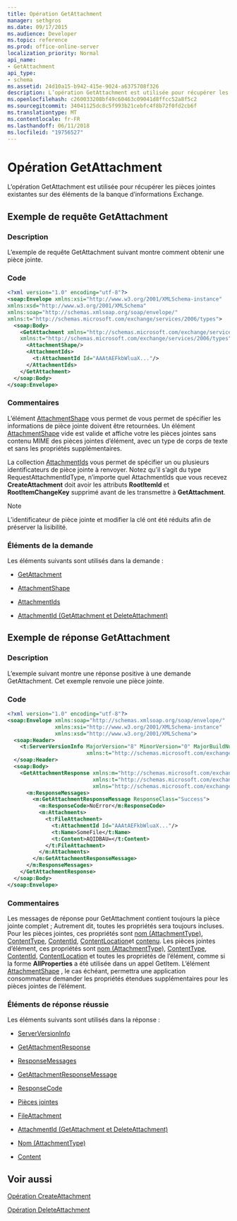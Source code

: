```yaml
---
title: Opération GetAttachment
manager: sethgros
ms.date: 09/17/2015
ms.audience: Developer
ms.topic: reference
ms.prod: office-online-server
localization_priority: Normal
api_name:
- GetAttachment
api_type:
- schema
ms.assetid: 24d10a15-b942-415e-9024-a6375708f326
description: L’opération GetAttachment est utilisée pour récupérer les pièces jointes existantes sur des éléments de la banque d’informations Exchange.
ms.openlocfilehash: c260033208bf49c60463c09041d8ffcc52a8f5c2
ms.sourcegitcommit: 34041125dc8c5f993b21cebfc4f8b72f0fd2cb6f
ms.translationtype: MT
ms.contentlocale: fr-FR
ms.lasthandoff: 06/11/2018
ms.locfileid: "19756527"
---
```

# <a name="getattachment-operation"></a>Opération GetAttachment

L’opération GetAttachment est utilisée pour récupérer les pièces jointes existantes sur des éléments de la banque d’informations Exchange.
  
## <a name="getattachment-request-example"></a>Exemple de requête GetAttachment

### <a name="description"></a>Description

L’exemple de requête GetAttachment suivant montre comment obtenir une pièce jointe.
  
### <a name="code"></a>Code

```XML
<?xml version="1.0" encoding="utf-8"?>
<soap:Envelope xmlns:xsi="http://www.w3.org/2001/XMLSchema-instance"
xmlns:xsd="http://www.w3.org/2001/XMLSchema"
xmlns:soap="http://schemas.xmlsoap.org/soap/envelope/"
xmlns:t="http://schemas.microsoft.com/exchange/services/2006/types">
  <soap:Body>
    <GetAttachment xmlns="http://schemas.microsoft.com/exchange/services/2006/messages"
    xmlns:t="http://schemas.microsoft.com/exchange/services/2006/types">
      <AttachmentShape/>
      <AttachmentIds>
        <t:AttachmentId Id="AAAtAEFkbWluaX..."/>
      </AttachmentIds>
    </GetAttachment>
  </soap:Body>
</soap:Envelope>
```

### <a name="comments"></a>Commentaires

L’élément [AttachmentShape](attachmentshape.md) vous permet de vous permet de spécifier les informations de pièce jointe doivent être retournées. Un élément [AttachmentShape](attachmentshape.md) vide est valide et affiche votre les pièces jointes sans contenu MIME des pièces jointes d’élément, avec un type de corps de texte et sans les propriétés supplémentaires. 
  
La collection [AttachmentIds](attachmentids.md) vous permet de spécifier un ou plusieurs identificateurs de pièce jointe à renvoyer. Notez qu’il s’agit du type RequestAttachmentIdType, n’importe quel AttachmentIds que vous recevez **CreateAttachment** doit avoir les attributs **RootItemId** et **RootItemChangeKey** supprimé avant de les transmettre à **GetAttachment**.
  
> [!NOTE]
> L’identificateur de pièce jointe et modifier la clé ont été réduits afin de préserver la lisibilité. 
  
### <a name="request-elements"></a>Éléments de la demande

Les éléments suivants sont utilisés dans la demande :
  
- [GetAttachment](getattachment.md)
    
- [AttachmentShape](attachmentshape.md)
    
- [AttachmentIds](attachmentids.md)
    
- [AttachmentId (GetAttachment et DeleteAttachment)](attachmentid-getattachment-and-deleteattachment.md)
    
## <a name="getattachment-response-example"></a>Exemple de réponse GetAttachment

### <a name="description"></a>Description

L’exemple suivant montre une réponse positive à une demande GetAttachment. Cet exemple renvoie une pièce jointe.
  
### <a name="code"></a>Code

```XML
<?xml version="1.0" encoding="utf-8"?>
<soap:Envelope xmlns:soap="http://schemas.xmlsoap.org/soap/envelope/" 
               xmlns:xsi="http://www.w3.org/2001/XMLSchema-instance" 
               xmlns:xsd="http://www.w3.org/2001/XMLSchema">
  <soap:Header>
    <t:ServerVersionInfo MajorVersion="8" MinorVersion="0" MajorBuildNumber="662" MinorBuildNumber="0" 
                         xmlns:t="http://schemas.microsoft.com/exchange/services/2006/types"/>
  </soap:Header>
  <soap:Body>
    <GetAttachmentResponse xmlns:m="http://schemas.microsoft.com/exchange/services/2006/messages" 
                           xmlns:t="http://schemas.microsoft.com/exchange/services/2006/types" 
                           xmlns="http://schemas.microsoft.com/exchange/services/2006/messages">
      <m:ResponseMessages>
        <m:GetAttachmentResponseMessage ResponseClass="Success">
          <m:ResponseCode>NoError</m:ResponseCode>
          <m:Attachments>
            <t:FileAttachment>
              <t:AttachmentId Id="AAAtAEFkbWluaX..."/>
              <t:Name>SomeFile</t:Name>
              <t:Content>AQIDBAU=</t:Content>
            </t:FileAttachment>
          </m:Attachments>
        </m:GetAttachmentResponseMessage>
      </m:ResponseMessages>
    </GetAttachmentResponse>
  </soap:Body>
</soap:Envelope>
```

### <a name="comments"></a>Commentaires

Les messages de réponse pour GetAttachment contient toujours la pièce jointe complet ; Autrement dit, toutes les propriétés sera toujours incluses. Pour les pièces jointes, ces propriétés sont [nom (AttachmentType)](name-attachmenttype.md), [ContentType](contenttype.md), [ContentId](contentid.md), [ContentLocation](contentlocation.md)et [contenu](content.md). Les pièces jointes d’élément, ces propriétés sont [nom (AttachmentType)](name-attachmenttype.md), [ContentType](contenttype.md), [ContentId](contentid.md), [ContentLocation](contentlocation.md) et toutes les propriétés de l’élément, comme si la forme **AllProperties** a été utilisée dans un appel GetItem. L’élément [AttachmentShape](attachmentshape.md) , le cas échéant, permettra une application consommateur demander les propriétés étendues supplémentaires pour les pièces jointes de l’élément. 
  
### <a name="successful-response-elements"></a>Éléments de réponse réussie

Les éléments suivants sont utilisés dans la réponse :
  
- [ServerVersionInfo](serverversioninfo.md)
    
- [GetAttachmentResponse](getattachmentresponse.md)
    
- [ResponseMessages](responsemessages.md)
    
- [GetAttachmentResponseMessage](getattachmentresponsemessage.md)
    
- [ResponseCode](responsecode.md)
    
- [Pièces jointes](attachments-ex15websvcsotherref.md)
    
- [FileAttachment](fileattachment.md)
    
- [AttachmentId (GetAttachment et DeleteAttachment)](attachmentid-getattachment-and-deleteattachment.md)
    
- [Nom (AttachmentType)](name-attachmenttype.md)
    
- [Content](content.md)
    
## <a name="see-also"></a>Voir aussi



[Opération CreateAttachment](createattachment-operation.md)
  
[Opération DeleteAttachment](deleteattachment-operation.md)

